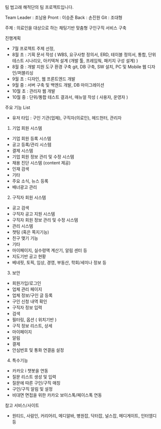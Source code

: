 팀 범고래 해적단의 팀 프로젝트입니다. 

Team Leader : 조남용
Pront : 이승준
Back : 손진원
Git : 조대형

주제 : 의료인을 대상으로 하는 채팅기반 맞춤형 구인구직 서비스 구축

진행계획

  - 7월 프로젝트 주제 선정, 
  - 8월 초 : 기획 문서 작성 ( WBS, 요구사항 정의서, ERD, 테이블 정의서, 통합, 단위 테스트 시나리오, 아키텍쳐 설계 (개발 툴, 프레임웍, 패키지 구성 설계) )
  - 8월 중 : 개발 지원 도구 환경 구축 git, DB 구축, SW 설치, PC 및 Mobile 웹 디자인/퍼블리싱
  - 9월 초 : 디자인, 웹 프론트엔드 개발
  - 9월 중 : 서버 구축 및 백엔드 개발, DB 마이그레이션
  - 10월 초 : 관리자 웹 개발
  - 10월 중 : 단위/통합 테스트 결과서,  매뉴얼 작성 ( 사용자, 운영자 )

주요 기능 List 

  - 유저 타입 : 구인 기관(업체), 구직자(의료인), 헤드헌터, 관리자

1. 기업 회원 시스템
  - 기업 회원 등록 시스템
  - 공고 등록/관리 시스템
  - 결제 시스템
  - 기업 회원 정보 관리 및 수정 시스템
  - 채용 진단 시스템 (content 제공)
  - 인재 검색
  - 기타
  - 주요 소식, 뉴스 등록
  - 배너광고 관리
  
2. 구직자 회원 시스템
  - 공고 검색
  - 구직자 공고 지원 시스템
  - 구직자 회원 정보 관리 및 수정 시스템
  - 관리 시스템
  - 챗팅 (혹은 쪽지기능) 
  - 친구 맺기 기능
  - 기타
  - 마이페이지, 실수령액 계산기, 알림 센터 등
  - 지도기반 공고 현황
  - 베네핏, 토픽, 임상, 경영, 부동산, 학회/세미나 정보 등

3. 보안
  - 회원가입/로그인
  - 업체 관리 페이지
  - 업체 정보/구인 글 등록
  - 구인 신청 내역 확인
  - 구직자 정보 입력
  - 검색
  - 필터링, 옵션 ( 위치기반 )
  - 구직 정보 리스트, 상세
  - 마이페이지
  - 알림
  - 결제
  - 안심번호 및 통화 연결음 설정

4. 특수기능
  - 카카오 i 챗봇을 연동
  - 질문 리스트 생성 및 입력
  - 질문에 따른 구인/구직 매칭
  - 구인/구직 알림 및 설정
  - 비대면 면접을 위한 카카오 보이스톡/페이스톡 연동


참고 서비스/사이트 
  -  원티드, 사람인, 커리어리, 메디알바, 병원잡, 닥터잡, 널스잡, 메디게이트, 인터엠디 등
